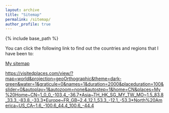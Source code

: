 ```yaml
---
layout: archive
title: "Sitemap"
permalink: /sitemap/
author_profile: true
---
```


{% include base_path %}

You can click the following link to find out the countries and regions that I have been to:

[My sitemap](https://visitedplaces.com/view/?map=world&projection=geoOrthographic&theme=dark-green&water=1&graticule=0&names=1&duration=2000&placeduration=100&slider=0&autoplay=1&autozoom=none&autostep=1&home=CN&places=My%20Home~CN~1_0_0_-103.4_-36.7*Asia~TH_HK_SG_MY_TW_MO~1.5_83.8_33.3_-83.8_-33.3*Europe~FR_GB~2.4_12.1_53.3_-12.1_-53.3*North%20America~US_CA~1.6_-100.6_44.4_100.6_-44.4)

https://visitedplaces.com/view/?map=world&projection=geoOrthographic&theme=dark-green&water=1&graticule=0&names=1&duration=2000&placeduration=100&slider=0&autoplay=1&autozoom=none&autostep=1&home=CN&places=My%20Home~CN~1_0_0_-103.4_-36.7*Asia~TH_HK_SG_MY_TW_MO~1.5_83.8_33.3_-83.8_-33.3*Europe~FR_GB~2.4_12.1_53.3_-12.1_-53.3*North%20America~US_CA~1.6_-100.6_44.4_100.6_-44.4

